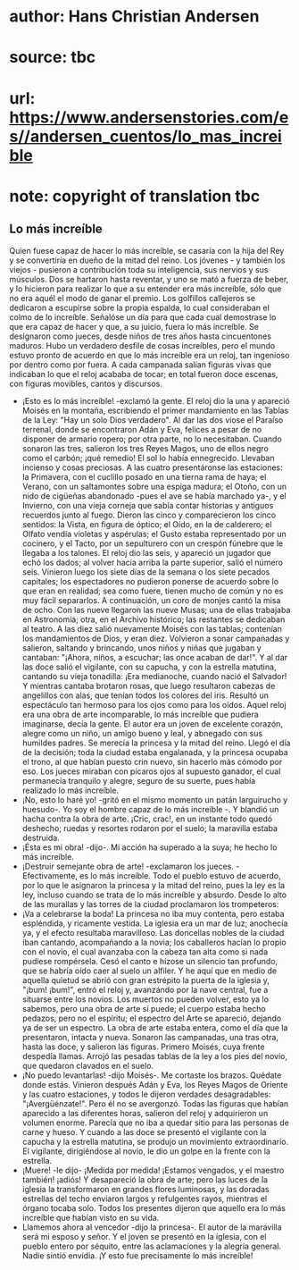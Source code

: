 # author: Hans Christian Andersen
# source: tbc
# url: https://www.andersenstories.com/es//andersen_cuentos/lo_mas_increible
# note: copyright of translation tbc

## Lo más increíble 

Quien fuese capaz de hacer lo más increíble, se casaría con la hija del
Rey y se convertiría en dueño de la mitad del reino.
Los jóvenes - y también los viejos - pusieron a contribución toda su
inteligencia, sus nervios y sus músculos. Dos se hartaron hasta
reventar, y uno se mató a fuerza de beber, y lo hicieron para realizar
lo que a su entender era más increíble, sólo que no era aquél el modo de
ganar el premio. Los golfillos callejeros se dedicaron a escupirse sobre
la propia espalda, lo cual consideraban el colmo de lo increíble.
Señalóse un día para que cada cual demostrase lo que era capaz de hacer
y que, a su juicio, fuera lo más increíble. Se designaron como jueces,
desde niños de tres años hasta cincuentones maduros. Hubo un verdadero
desfile de cosas increíbles, pero el mundo estuvo pronto de acuerdo en
que lo más increíble era un reloj, tan ingenioso por dentro como por
fuera. A cada campanada salían figuras vivas que indicaban lo que el
reloj acababa de tocar; en total fueron doce escenas, con figuras
movibles, cantos y discursos.
- ¡Esto es lo más increíble! -exclamó la gente.
El reloj dio la una y apareció Moisés en la montaña, escribiendo el
primer mandamiento en las Tablas de la Ley: "Hay un solo Dios
verdadero".
Al dar las dos viose el Paraíso terrenal, donde se encontraron Adán y
Eva, felices a pesar de no disponer de armario ropero; por otra parte,
no lo necesitaban.
Cuando sonaron las tres, salieron los tres Reyes Magos, uno de ellos
negro como el carbón; ¡qué remedio! El sol lo había ennegrecido.
Llevaban incienso y cosas preciosas.
A las cuatro presentáronse las estaciones: la Primavera, con el cuclillo
posado en una tierna rama de haya; el Verano, con un saltamontes sobre
una espiga madura; el Otoño, con un nido de cigüeñas abandonado -pues el
ave se había marchado ya-, y el Invierno, con una vieja corneja que
sabía contar historias y antiguos recuerdos junto al fuego.
Dieron las cinco y comparecieron los cinco sentidos: la Vista, en figura
de óptico; el Oído, en la de calderero; el Olfato vendía violetas y
aspérulas; el Gusto estaba representado por un cocinero, y el Tacto, por
un sepulturero con un crespón fúnebre que le llegaba a los talones.
El reloj dio las seis, y apareció un jugador que echó los dados; al
volver hacia arriba la parte superior, salió el número seis.
Vinieron luego los siete días de la semana o los siete pecados
capitales; los espectadores no pudieron ponerse de acuerdo sobre lo que
eran en realidad; sea como fuere, tienen mucho de común y no es muy
fácil separarlos.
A continuación, un coro de monjes cantó la misa de ocho.
Con las nueve llegaron las nueve Musas; una de ellas trabajaba en
Astronomía; otra, en el Archivo histórico; las restantes se dedicaban al
teatro.
A las diez salió nuevamente Moisés con las tablas; contenían los
mandamientos de Dios, y eran diez.
Volvieron a sonar campanadas y salieron, saltando y brincando, unos
niños y niñas que jugaban y cantaban: "¡Ahora, niños, a escuchar; las
once acaban de dar!".
Y al dar las doce salió el vigilante, con su capucha, y con la estrella
matutina, cantando su vieja tonadilla:
¡Era medianoche,
cuando nació el Salvador!
Y mientras cantaba brotaron rosas, que luego resultaron cabezas de
angelillos con alas, que tenían todos los colores del iris.
Resultó un espectáculo tan hermoso para los ojos como para los oídos.
Aquel reloj era una obra de arte incomparable, lo más increíble que
pudiera imaginarse, decía la gente.
El autor era un joven de excelente corazón, alegre como un niño, un
amigo bueno y leal, y abnegado con sus humildes padres. Se merecía la
princesa y la mitad del reino.
Llegó el día de la decisión; toda la ciudad estaba engalanada, y la
princesa ocupaba el trono, al que habían puesto crin nuevo, sin hacerlo
más cómodo por eso. Los jueces miraban con pícaros ojos al supuesto
ganador, el cual permanecía tranquilo y alegre, seguro de su suerte,
pues había realizado lo más increíble.
- ¡No, esto lo haré yo! -gritó en el mismo momento un patán larguirucho
y huesudo-. Yo soy el hombre capaz de lo más increíble -. Y blandió un
hacha contra la obra de arte.
¡Cric, crac!, en un instante todo quedó deshecho; ruedas y resortes
rodaron por el suelo; la maravilla estaba destruida.
- ¡Ésta es mi obra! -dijo-. Mi acción ha superado a la suya; he hecho lo
más increíble.
- ¡Destruir semejante obra de arte! -exclamaron los jueces. -
Efectivamente, es lo más increíble.
Todo el pueblo estuvo de acuerdo, por lo que le asignaron la princesa y
la mitad del reino, pues la ley es la ley, incluso cuando se trata de lo
más increíble y absurdo.
Desde lo alto de las murallas y las torres de la ciudad proclamaron los
trompeteros:
- ¡Va a celebrarse la boda!
La princesa no iba muy contenta, pero estaba espléndida, y ricamente
vestida. La iglesia era un mar de luz; anochecía ya, y el efecto
resultaba maravilloso. Las doncellas nobles de la ciudad iban cantando,
acompañando a la novia; los caballeros hacían lo propio con el novio, el
cual avanzaba con la cabeza tan alta como si nada pudiese rompérsela.
Cesó el canto e hízose un silencio tan profundo, que se habría oído caer
al suelo un alfiler. Y he aquí que en medio de aquella quietud se abrió
con gran estrépito la puerta de la iglesia y, "¡bum! ¡bum!", entró el
reloj y, avanzándo por la nave central, fue a situarse entre los novios.
Los muertos no pueden volver, esto ya lo sabemos, pero una obra de arte
sí puede; el cuerpo estaba hecho pedazos, pero no el espíritu; el
espectro del Arte se apareció, dejando ya de ser un espectro.
La obra de arte estaba entera, como el día que la presentaron, intacta y
nueva. Sonaron las campanadas, una tras otra, hasta las doce, y salieron
las figuras. Primero Moisés, cuya frente despedía llamas. Arrojó las
pesadas tablas de la ley a los pies del novio, que quedaron clavados en
el suelo.
- ¡No puedo levantarlas! -dijo Moisés-. Me cortaste los brazos. Quédate
donde estás.
Vinieron después Adán y Eva, los Reyes Magos de Oriente y las cuatro
estaciones, y todos le dijeron verdades desagradables:
"¡Avergüénzate!".
Pero él no se avergonzó.
Todas las figuras que habían aparecido a las diferentes horas, salieron
del reloj y adquirieron un volumen enorme. Parecía que no iba a quedar
sitio para las personas de carne y hueso. Y cuando a las doce se
presentó el vigilante con la capucha y la estrella matutina, se produjo
un movimiento extraordinario. El vigilante, dirigiéndose al novio, le
dio un golpe en la frente con la estrella.
- ¡Muere! -le dijo- ¡Medida por medida! ¡Estamos vengados, y el maestro
también! ¡adiós!
Y desapareció la obra de arte; pero las luces de la iglesia la
transformaron en grandes flores luminosas, y las doradas estrellas del
techo enviaron largos y refulgentes rayos, mientras el órgano tocaba
solo. Todos los presentes dijeron que aquello era lo más increíble que
habían visto en su vida.
- Llamemos ahora al vencedor -dijo la princesa-. El autor de la
maravilla será mi esposo y señor.
Y el joven se presentó en la iglesia, con el pueblo entero por séquito,
entre las aclamaciones y la alegría general. Nadie sintió envidia. ¡Y
esto fue precisamente lo más increíble!
